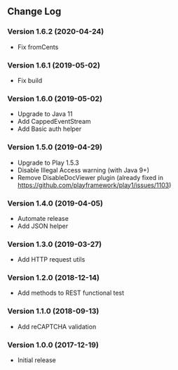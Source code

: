 ## Change Log
### Version 1.6.2 (2020-04-24)
- Fix fromCents
### Version 1.6.1 (2019-05-02)
- Fix build
### Version 1.6.0 (2019-05-02)
- Upgrade to Java 11
- Add CappedEventStream
- Add Basic auth helper
### Version 1.5.0 (2019-04-29)
- Upgrade to Play 1.5.3
- Disable Illegal Access warning (with Java 9+)
- Remove DisableDocViewer plugin (already fixed in https://github.com/playframework/play1/issues/1103)
### Version 1.4.0 (2019-04-05)
- Automate release
- Add JSON helper
### Version 1.3.0 (2019-03-27)
- Add HTTP request utils
### Version 1.2.0 (2018-12-14)
- Add methods to REST functional test
### Version 1.1.0 (2018-09-13)
- Add reCAPTCHA validation
### Version 1.0.0 (2017-12-19)
- Initial release
